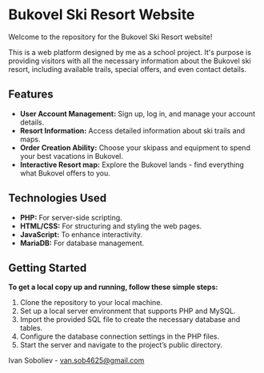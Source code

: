 # Bukovel Ski Resort Website
Welcome to the repository for the Bukovel Ski Resort website!

This is a web platform designed by me as a school project. It's purpose is providing visitors with all the necessary information about the Bukovel ski resort, including available trails, special offers, and even contact details.

## Features
- **User Account Management:** Sign up, log in, and manage your account details.
- **Resort Information:** Access detailed information about ski trails and maps.
- **Order Creation Ability:** Choose your skipass and equipment to spend your best vacations in Bukovel.
- **Interactive Resort map:** Explore the Bukovel lands - find everything what Bukovel offers to you.

## Technologies Used
- **PHP:** For server-side scripting.
- **HTML/CSS:** For structuring and styling the web pages.
- **JavaScript:** To enhance interactivity.
- **MariaDB:** For database management.

## Getting Started
**To get a local copy up and running, follow these simple steps:**

1. Clone the repository to your local machine.
2. Set up a local server environment that supports PHP and MySQL.
3. Import the provided SQL file to create the necessary database and tables.
4. Configure the database connection settings in the PHP files.
5. Start the server and navigate to the project’s public directory.

Ivan Soboliev - van.sob4625@gmail.com
